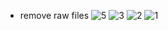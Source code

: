 - remove raw files
![5](https://user-images.githubusercontent.com/49894134/131480714-1cb79c15-1982-42d7-ac75-ff05a7c34091.png)
![3](https://user-images.githubusercontent.com/49894134/131480721-55867a57-f517-4eb8-b837-49f58dca81db.png)
![2](https://user-images.githubusercontent.com/49894134/131480725-262ab5c9-32a3-45bd-8c6a-490f0b9f4884.png)
![1](https://user-images.githubusercontent.com/49894134/131480728-a457b01f-1cb8-4efc-9b34-3377f842f891.png)
